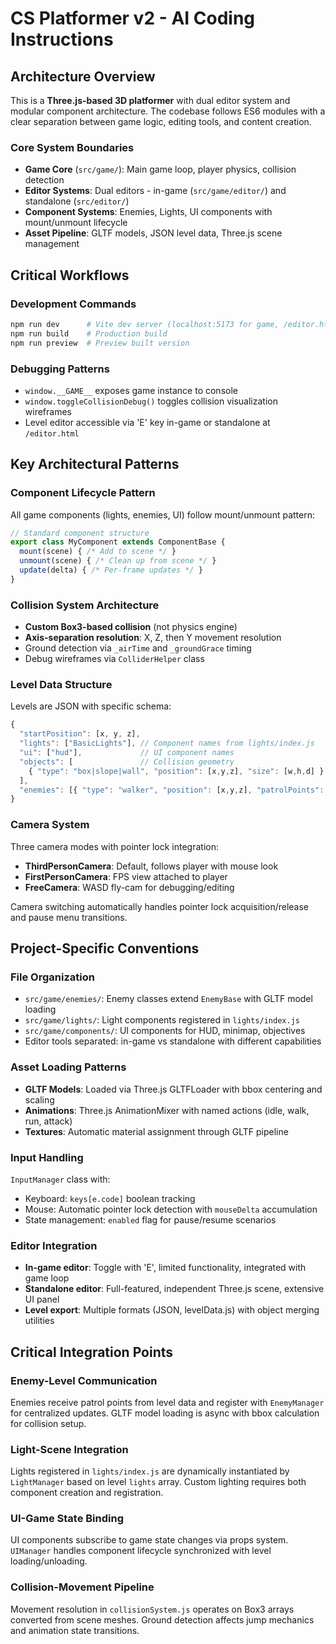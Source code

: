# CS Platformer v2 - AI Coding Instructions

## Architecture Overview

This is a **Three.js-based 3D platformer** with dual editor system and modular component architecture. The codebase follows ES6 modules with a clear separation between game logic, editing tools, and content creation.

### Core System Boundaries

- **Game Core** (`src/game/`): Main game loop, player physics, collision detection
- **Editor Systems**: Dual editors - in-game (`src/game/editor/`) and standalone (`src/editor/`)
- **Component Systems**: Enemies, Lights, UI components with mount/unmount lifecycle
- **Asset Pipeline**: GLTF models, JSON level data, Three.js scene management

## Critical Workflows

### Development Commands
```bash
npm run dev      # Vite dev server (localhost:5173 for game, /editor.html for editor)  
npm run build    # Production build
npm run preview  # Preview built version
```

### Debugging Patterns
- `window.__GAME__` exposes game instance to console
- `window.toggleCollisionDebug()` toggles collision visualization wireframes
- Level editor accessible via 'E' key in-game or standalone at `/editor.html`

## Key Architectural Patterns

### Component Lifecycle Pattern
All game components (lights, enemies, UI) follow mount/unmount pattern:
```javascript
// Standard component structure
export class MyComponent extends ComponentBase {
  mount(scene) { /* Add to scene */ }
  unmount(scene) { /* Clean up from scene */ }  
  update(delta) { /* Per-frame updates */ }
}
```

### Collision System Architecture
- **Custom Box3-based collision** (not physics engine)
- **Axis-separation resolution**: X, Z, then Y movement resolution
- Ground detection via `_airTime` and `_groundGrace` timing
- Debug wireframes via `ColliderHelper` class

### Level Data Structure
Levels are JSON with specific schema:
```javascript
{
  "startPosition": [x, y, z],
  "lights": ["BasicLights"], // Component names from lights/index.js
  "ui": ["hud"],             // UI component names  
  "objects": [               // Collision geometry
    { "type": "box|slope|wall", "position": [x,y,z], "size": [w,h,d] }
  ],
  "enemies": [{ "type": "walker", "position": [x,y,z], "patrolPoints": [...] }]
}
```

### Camera System
Three camera modes with pointer lock integration:
- **ThirdPersonCamera**: Default, follows player with mouse look
- **FirstPersonCamera**: FPS view attached to player
- **FreeCamera**: WASD fly-cam for debugging/editing

Camera switching automatically handles pointer lock acquisition/release and pause menu transitions.

## Project-Specific Conventions

### File Organization
- `src/game/enemies/`: Enemy classes extend `EnemyBase` with GLTF model loading
- `src/game/lights/`: Light components registered in `lights/index.js`
- `src/game/components/`: UI components for HUD, minimap, objectives
- Editor tools separated: in-game vs standalone with different capabilities

### Asset Loading Patterns
- **GLTF Models**: Loaded via Three.js GLTFLoader with bbox centering and scaling
- **Animations**: Three.js AnimationMixer with named actions (idle, walk, run, attack)
- **Textures**: Automatic material assignment through GLTF pipeline

### Input Handling
`InputManager` class with:
- Keyboard: `keys[e.code]` boolean tracking
- Mouse: Automatic pointer lock detection with `mouseDelta` accumulation
- State management: `enabled` flag for pause/resume scenarios

### Editor Integration
- **In-game editor**: Toggle with 'E', limited functionality, integrated with game loop
- **Standalone editor**: Full-featured, independent Three.js scene, extensive UI panel
- **Level export**: Multiple formats (JSON, levelData.js) with object merging utilities

## Critical Integration Points

### Enemy-Level Communication
Enemies receive patrol points from level data and register with `EnemyManager` for centralized updates. GLTF model loading is async with bbox calculation for collision setup.

### Light-Scene Integration  
Lights registered in `lights/index.js` are dynamically instantiated by `LightManager` based on level `lights` array. Custom lighting requires both component creation and registration.

### UI-Game State Binding
UI components subscribe to game state changes via props system. `UIManager` handles component lifecycle synchronized with level loading/unloading.

### Collision-Movement Pipeline
Movement resolution in `collisionSystem.js` operates on Box3 arrays converted from scene meshes. Ground detection affects jump mechanics and animation state transitions.